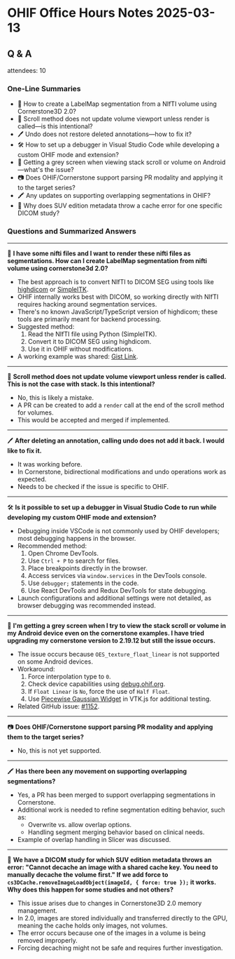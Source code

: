 # OHIF Office Hours Notes 2025-03-13

## Q & A

attendees: 10
  
### One-Line Summaries

- 🧩 How to create a LabelMap segmentation from a NIfTI volume using Cornerstone3D 2.0?  
- 🔄 Scroll method does not update volume viewport unless render is called—is this intentional?  
- 🖊 Undo does not restore deleted annotations—how to fix it?  
- 🛠 How to set up a debugger in Visual Studio Code while developing a custom OHIF mode and extension?  
- 📱 Getting a grey screen when viewing stack scroll or volume on Android—what's the issue?  
- 📷 Does OHIF/Cornerstone support parsing PR modality and applying it to the target series?  
- 🖍 Any updates on supporting overlapping segmentations in OHIF?  
- 🛑 Why does SUV edition metadata throw a cache error for one specific DICOM study?  


### Questions and Summarized Answers

---

🧩 **I have some nifti files and I want to render these nifti files as segmentations. How can I create LabelMap segmentation from nifti volume using cornerstone3d 2.0?**  
- The best approach is to convert NIfTI to DICOM SEG using tools like [highdicom](https://highdicom.readthedocs.io/en/latest/seg.html) or [SimpleITK](https://simpleitk.org/).  
- OHIF internally works best with DICOM, so working directly with NIfTI requires hacking around segmentation services.  
- There's no known JavaScript/TypeScript version of highdicom; these tools are primarily meant for backend processing.  
- Suggested method:  
  1. Read the NIfTI file using Python (SimpleITK).  
  2. Convert it to DICOM SEG using highdicom.  
  3. Use it in OHIF without modifications.  
- A working example was shared: [Gist Link](https://gist.github.com/minimal-scouser/e55f7f58465c868c7bdd4e5a34de3945).  

---

🔄 **Scroll method does not update volume viewport unless render is called. This is not the case with stack. Is this intentional?**  
- No, this is likely a mistake.  
- A PR can be created to add a `render` call at the end of the scroll method for volumes.  
- This would be accepted and merged if implemented.  

---

🖊 **After deleting an annotation, calling undo does not add it back. I would like to fix it.**  
- It was working before.  
- In Cornerstone, bidirectional modifications and undo operations work as expected.  
- Needs to be checked if the issue is specific to OHIF.  

---

🛠 **Is it possible to set up a debugger in Visual Studio Code to run while developing my custom OHIF mode and extension?**  
- Debugging inside VSCode is not commonly used by OHIF developers; most debugging happens in the browser.  
- Recommended method:  
  1. Open Chrome DevTools.  
  2. Use `Ctrl + P` to search for files.  
  3. Place breakpoints directly in the browser.  
  4. Access services via `window.services` in the DevTools console.  
  5. Use `debugger;` statements in the code.  
  6. Use React DevTools and Redux DevTools for state debugging.  
- Launch configurations and additional settings were not detailed, as browser debugging was recommended instead.  

---

📱 **I'm getting a grey screen when I try to view the stack scroll or volume in my Android device even on the cornerstone examples. I have tried upgrading my cornerstone version to 2.19.12 but still the issue occurs.**  
- The issue occurs because `OES_texture_float_linear` is not supported on some Android devices.  
- Workaround:  
  1. Force interpolation type to `0`.  
  2. Check device capabilities using [debug.ohif.org](https://debug.ohif.org).  
  3. If `Float Linear` is `No`, force the use of `Half Float`.  
  4. Use [Piecewise Gaussian Widget](https://kitware.github.io/vtk-js/examples/PiecewiseGaussianWidget.html) in VTK.js for additional testing.  
- Related GitHub issue: [#1152](https://github.com/cornerstonejs/cornerstone3D/issues/1152).  


---

📷 **Does OHIF/Cornerstone support parsing PR modality and applying them to the target series?**  
- No, this is not yet supported.  

---

🖍 **Has there been any movement on supporting overlapping segmentations?**  
- Yes, a PR has been merged to support overlapping segmentations in Cornerstone.  
- Additional work is needed to refine segmentation editing behavior, such as:  
  - Overwrite vs. allow overlap options.  
  - Handling segment merging behavior based on clinical needs.  
- Example of overlap handling in Slicer was discussed.  

---

🛑 **We have a DICOM study for which SUV edition metadata throws an error: "Cannot decache an image with a shared cache key. You need to manually decache the volume first." If we add force to `cs3DCache.removeImageLoadObject(imageId, { force: true });` it works. Why does this happen for some studies and not others?**  
- This issue arises due to changes in Cornerstone3D 2.0 memory management.  
- In 2.0, images are stored individually and transferred directly to the GPU, meaning the cache holds only images, not volumes.  
- The error occurs because one of the images in a volume is being removed improperly.  
- Forcing decaching might not be safe and requires further investigation.  



